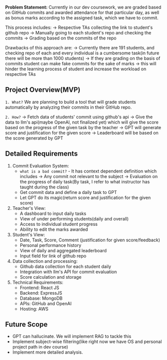 **Problem Statement:** Currently in our dev coursework, we are graded based on GitHub commits and awarded attendance for that particular day, as well as bonus marks according to the assigned task, which we have to commit.

This process includes:
-> Respective TAs collecting the link to student's github repo
-> Manually going to each student's repo and checking the commits
-> Grading based on the commits of the repo

Drawbacks of this approach are:
-> Currently there are 191 students, and checking repo of each and every individual is a cumbersome task(in future there will be more than 1000 students)
-> If they are grading on the basis of commits student can make fake commits for the sake of marks
-> this will hinder the learning process of student and increase the workload on respective TAs

## Project Overview(MVP)

`1. What?`
We are planning to build a tool that will grade students automatically by analyzing their commits in their GitHub repo.

`2. How?`
-> Fetch data of students' commit using github's api
-> Give the data to llm's api(maybe OpenAI, not finalized yet) which will give the score based on the progress of the given task by the teacher
-> GPT will generate score and justification for the given score 
-> Leaderboard will be based on the score generated by GPT

## Detailed Requirements

1. Commit Evaluation System:
	-  `what is a bad commit?` - It has context dependent definition which includes 
		-> Any commit not relevant to the subject
		-> Evaluation on the progress of daily task(By task, I refer to what instructor has taught during the class)
	- Get commit data and define a daily task to GPT
	- Let GPT do its magic(return score and justification for the given score)
2. Teacher's View:
	- A dashboard to input daily tasks
	- View of under performing students(daily and overall)
	- Access to individual student progress
	- Ability to edit the marks awarded
3. Student's View:
	- Date, Task, Score, Comment (justification for given score/feedback)
	- Personal performance history
	- View of daily and aggregated leaderboard
	- Input field for link of github repo
4. Data collection and processing:
	- Github data collection for each student daily
	- Integration with llm's API for commit evaluation
	- Score calculation and storage
5. Technical Requirements:
	- Frontend: React JS
	- Backend: ExpressJS
	- Database: MongoDB
	- APIs: GitHub and OpenAI
	- Hosting: AWS
## Future Scope

- GPT can hallucinate. We will implement RAG to tackle this
- Implement subject-wise filtering(like right now we have OS and personal project path in dev course)
- Implement more detailed analysis.

